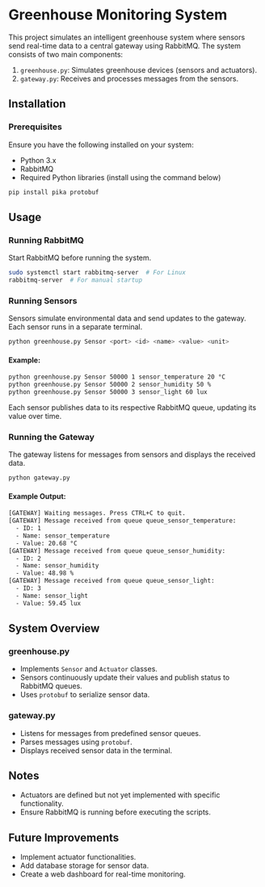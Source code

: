 # Greenhouse Monitoring System

This project simulates an intelligent greenhouse system where sensors send real-time data to a central gateway using RabbitMQ. The system consists of two main components:

1. `greenhouse.py`: Simulates greenhouse devices (sensors and actuators).
2. `gateway.py`: Receives and processes messages from the sensors.

## Installation

### Prerequisites
Ensure you have the following installed on your system:
- Python 3.x
- RabbitMQ
- Required Python libraries (install using the command below)

```sh
pip install pika protobuf
```

## Usage

### Running RabbitMQ
Start RabbitMQ before running the system.

```sh
sudo systemctl start rabbitmq-server  # For Linux
rabbitmq-server  # For manual startup
```

### Running Sensors
Sensors simulate environmental data and send updates to the gateway. Each sensor runs in a separate terminal.

```sh
python greenhouse.py Sensor <port> <id> <name> <value> <unit>
```

#### Example:

```sh
python greenhouse.py Sensor 50000 1 sensor_temperature 20 °C
python greenhouse.py Sensor 50000 2 sensor_humidity 50 %
python greenhouse.py Sensor 50000 3 sensor_light 60 lux
```

Each sensor publishes data to its respective RabbitMQ queue, updating its value over time.

### Running the Gateway
The gateway listens for messages from sensors and displays the received data.

```sh
python gateway.py
```

#### Example Output:

```sh
[GATEWAY] Waiting messages. Press CTRL+C to quit.
[GATEWAY] Message received from queue queue_sensor_temperature:
  - ID: 1
  - Name: sensor_temperature
  - Value: 20.68 °C
[GATEWAY] Message received from queue queue_sensor_humidity:
  - ID: 2
  - Name: sensor_humidity
  - Value: 48.98 %
[GATEWAY] Message received from queue queue_sensor_light:
  - ID: 3
  - Name: sensor_light
  - Value: 59.45 lux
```

## System Overview

### greenhouse.py
- Implements `Sensor` and `Actuator` classes.
- Sensors continuously update their values and publish status to RabbitMQ queues.
- Uses `protobuf` to serialize sensor data.

### gateway.py
- Listens for messages from predefined sensor queues.
- Parses messages using `protobuf`.
- Displays received sensor data in the terminal.

## Notes
- Actuators are defined but not yet implemented with specific functionality.
- Ensure RabbitMQ is running before executing the scripts.

## Future Improvements
- Implement actuator functionalities.
- Add database storage for sensor data.
- Create a web dashboard for real-time monitoring.

